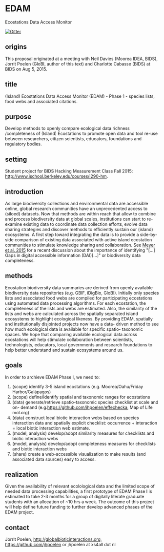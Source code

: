# EDAM

Ecostations Data Access Monitor

[![Gitter](https://badges.gitter.im/Join%20Chat.svg)](https://gitter.im/BIDS-collaborative/EDAM?utm_source=badge&utm_medium=badge&utm_campaign=pr-badge&utm_content=badge)

## origins

This proposal originated at a meeting with Neil Davies (Moorea IDEA, BIDS), Jorrit Poelen (GloBI, author of this text) and Charlotte Cabasse (BIDS) at BIDS on Aug 5, 2015.

## title

(Island) Ecostations Data Access Monitor (EDAM) - Phase 1 - species lists, food webs and associated citations.

## purpose

Develop methods to openly compare ecological data richness /completeness of (Island) Ecostations to promote open data and tool re-use between researchers, citizen scientists, educators, foundations and regulatory bodies.

## setting

Student project for BIDS Hacking Measurement Class Fall 2015: http://www.ischool.berkeley.edu/courses/i290-hm.

## introduction

As large biodiversity collections and environmental data are accessible online,
global research communities have an unprecedented access to (siloed) datasets.
Now that methods are within reach that allow to combine and process
biodiversity data at global scales, institutions can start to re-examine
existing data to coordinate data collection efforts, evolve data sharing
strategies and discover methods to efficiently sustain our (island) ecosystems.
A first step toward integrating the data is to provide a side-by-side
comparison of existing data associated with active island ecostation
communities to stimulate knowledge sharing and collaboration. See [Meyer et al. 2015](http://dx.doi.org/10.1038/ncomms9221) for a recent discussion about the importance of identifying "[...] Gaps in digital accessible information (DAI)[...]" or biodiversity data completeness. 

## methods

Ecostation biodiversity data summaries are derived from openly available
biodiversity data repositories (e.g. GBIF, iDigBio, GloBI). Initially only
species lists and associated food webs are compiled for participating
ecostations using automated data processing algorithms. For each ecostation,
the completeness of the lists and webs are estimated. Also, the similarity of
the lists and webs are calculated across the spatially separated island
ecosystems to highlight ecological likeness.  By providing EDAM, spatially and
institutionally disjointed projects now have a data- driven method to see how
much ecological data is available for specific spatio- taxonomic spaces. We
hope that comparing available ecological data across ecostations will help
stimulate collaboration between scientists, technologists, educators, local
governments and research foundations to help better understand and sustain
ecosystems around us.

## goals

In order to archieve EDAM Phase I, we need to:

 1. (scope) identify 3-5 island ecostations (e.g. Moorea/Oahu/Friday
    Harbor/Galápagos)
 2. (scope) define/identify spatial and taxonomic ranges for ecostations
 3. (data) generate/retrieve spatio-taxonomic species checklist at scale and
    on- demand (e.g.https://github.com/jhpoelen/effechecka, Map of Life
    mol.org)
 4. (data) construct local biotic interaction webs based on species interaction
    data and spatially explicit checklist: occurrence + interaction = local
    biotic interaction web estimate.
 5. (model, analysis) develop/adopt similarity measures for checklists and
    biotic interaction webs
 6. (model, analysis) develop/adopt completeness measures for checklists and
    biotic interaction webs
 7. (share) create a web-accessible visualization to make results (and
    associated data sources) easy to access.

## realization

Given the availability of relevant ecolological data and the limited scope of
needed data processing capabilities, a first prototype of EDAM Phase I is
estimated to take 2-3 months for a group of digitally literate graduate
students with an allocation of ~10 hrs a week. The outcome of this project will
help define future funding to further develop advanced phases of the EDAM
project.

## contact

Jorrit Poelen, http://globalbioticinteractions.org, https://github.com/jhpoelen
or jhpoelen at xs4all dot nl
